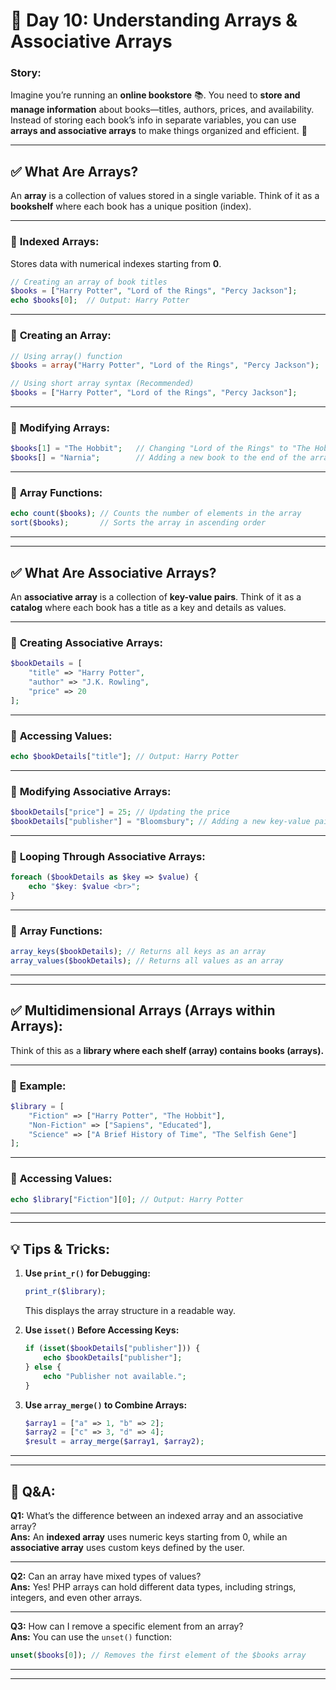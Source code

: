 
# 📅 **Day 10: Understanding Arrays & Associative Arrays**

### **Story:**  
Imagine you’re running an **online bookstore** 📚. You need to **store and manage information** about books—titles, authors, prices, and availability. Instead of storing each book’s info in separate variables, you can use **arrays and associative arrays** to make things organized and efficient. 💪

---

## ✅ **What Are Arrays?**  
An **array** is a collection of values stored in a single variable. Think of it as a **bookshelf** where each book has a unique position (index).

---

### 📖 **Indexed Arrays:**  
Stores data with numerical indexes starting from **0**.  
```php
// Creating an array of book titles
$books = ["Harry Potter", "Lord of the Rings", "Percy Jackson"];
echo $books[0];  // Output: Harry Potter
```

---

### 📖 **Creating an Array:**  
```php
// Using array() function
$books = array("Harry Potter", "Lord of the Rings", "Percy Jackson");

// Using short array syntax (Recommended)
$books = ["Harry Potter", "Lord of the Rings", "Percy Jackson"];
```

---

### 📖 **Modifying Arrays:**  
```php
$books[1] = "The Hobbit";   // Changing "Lord of the Rings" to "The Hobbit"
$books[] = "Narnia";        // Adding a new book to the end of the array
```

---

### 📖 **Array Functions:**  
```php
echo count($books); // Counts the number of elements in the array
sort($books);       // Sorts the array in ascending order
```

---

---

## ✅ **What Are Associative Arrays?**  
An **associative array** is a collection of **key-value pairs**. Think of it as a **catalog** where each book has a title as a key and details as values.

---

### 📖 **Creating Associative Arrays:**  
```php
$bookDetails = [
    "title" => "Harry Potter",
    "author" => "J.K. Rowling",
    "price" => 20
];
```

---

### 📖 **Accessing Values:**  
```php
echo $bookDetails["title"]; // Output: Harry Potter
```

---

### 📖 **Modifying Associative Arrays:**  
```php
$bookDetails["price"] = 25; // Updating the price
$bookDetails["publisher"] = "Bloomsbury"; // Adding a new key-value pair
```

---

### 📖 **Looping Through Associative Arrays:**  
```php
foreach ($bookDetails as $key => $value) {
    echo "$key: $value <br>";
}
```

---

### 📖 **Array Functions:**  
```php
array_keys($bookDetails); // Returns all keys as an array
array_values($bookDetails); // Returns all values as an array
```

---

---

## ✅ **Multidimensional Arrays (Arrays within Arrays):**  
Think of this as a **library where each shelf (array) contains books (arrays).**

---

### 📖 **Example:**  
```php
$library = [
    "Fiction" => ["Harry Potter", "The Hobbit"],
    "Non-Fiction" => ["Sapiens", "Educated"],
    "Science" => ["A Brief History of Time", "The Selfish Gene"]
];
```

---

### 📖 **Accessing Values:**  
```php
echo $library["Fiction"][0]; // Output: Harry Potter
```

---

---

## 💡 **Tips & Tricks:**  
1. **Use `print_r()` for Debugging:**  
   ```php
   print_r($library);
   ```
   This displays the array structure in a readable way.  

2. **Use `isset()` Before Accessing Keys:**  
   ```php
   if (isset($bookDetails["publisher"])) {
       echo $bookDetails["publisher"];
   } else {
       echo "Publisher not available.";
   }
   ```

3. **Use `array_merge()` to Combine Arrays:**  
   ```php
   $array1 = ["a" => 1, "b" => 2];
   $array2 = ["c" => 3, "d" => 4];
   $result = array_merge($array1, $array2);
   ```

---

---

## 📖 **Q&A:**  
**Q1:** What’s the difference between an indexed array and an associative array?  
**Ans:** An **indexed array** uses numeric keys starting from 0, while an **associative array** uses custom keys defined by the user.  

---

**Q2:** Can an array have mixed types of values?  
**Ans:** Yes! PHP arrays can hold different data types, including strings, integers, and even other arrays.  

---

**Q3:** How can I remove a specific element from an array?  
**Ans:** You can use the `unset()` function:  
```php
unset($books[0]); // Removes the first element of the $books array
```

---

---


